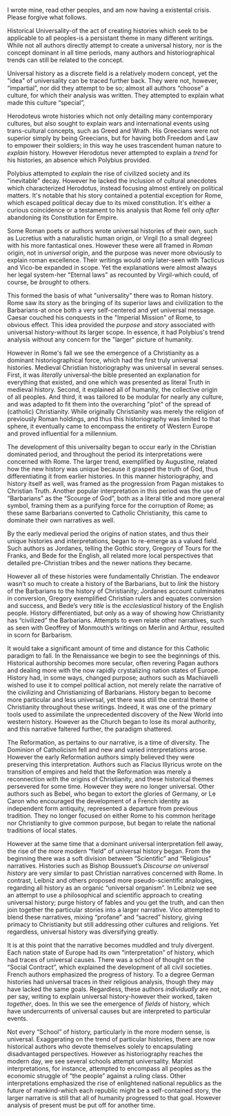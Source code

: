I wrote mine, read other peoples, and am now having a existental crisis. Please forgive what follows.


Historical Universality-of the act of creating histories which seek to be applicable to all peoples-is a persistant theme in many different writings. While not all authors directly attempt to create a universal history, nor is the concept dominant in all time periods, many authors and historiographical trends can still be related to the concept.

Universal history as a discrete field is a relatively modern concept, yet the "idea" of universality can be traced further back. They were not, however, “impartial”, nor did they attempt to be so; almost all authors “choose” a culture, for which their analysis was written. They attempted to explain what made this culture “special”, 

Herodoteus wrote histories which not only detailing many contemporary cultures, but also sought to explain wars and international events using trans-cultural concepts, such as Greed and Wrath. His Greecians were not superior simply by being Greecians, but for having both Freedom and Law to empower their soldiers; in this way he uses trascendent human nature to *explain* history. However Herodotus never attempted to explain a *trend* for his histories, an absence which Polybius provided.

Polybius attempted to *explain* the rise of civilized society and its "inevitable" decay. However he lacked the inclusion of cultural anecdotes which characterized Herodotus, instead focusing almost entirely on political matters. It's notable that his story contained a potential exception for Rome, which escaped political decay due to its mixed constitution. It's either a curious coincidence or a testament to his analysis that Rome fell only *after* abandoning its Constitution for Empire. 

Some Roman poets or authors wrote universal histories of their own, such as Lucretius with a naturalistic human origin, or Virgil (to a small degree) with his more fantastical ones. However these were all framed in *Roman* origin, not in *universal* origin, and the purpose was never more obviously to explain roman excellence. Their writings would only later-seen with Tacticus and Vico-be expanded in scope. Yet the explanations were almost always her legal system-her "Eternal laws" as recounted by Virgil-which could, of course, be *brought* to others.

This formed the basis of what "universality" there was to Roman history. Rome saw its story as the bringing of its superior laws and civilization to the Barbarians-at once both a very self-centered and yet universal message. Caesar couched his conquests in the "Imperial Mission" of Rome, to obvious effect. This idea provided the *purpose* and *story* associated with universal history-without its larger scope. In essence, it had Polybius's trend analysis without any concern for the "larger" picture of humanity.

However in Rome's fall we see the emergence of a Christianity as a dominant historiographical force, which had the first truly universal histories. Medieval Christian historiography was universal in several senses. First, it was *literally* universal-the bible presented an explanation for everything that existed, and one which was presented as literal Truth in medieval history. Second, it explained all of humanity, the collective origin of all peoples. And third, it was tailored to be modular for nearly any culture, and was adapted to fit them into the overarching "plot" of the spread of (catholic) Christianity. While originally Christianity was merely the religion of previously Roman holdings, and thus this historiography was limited to that sphere, it eventually came to encompass the entirety of Western Europe and proved influential for a millennium. 

The development of this universality began to occur early in the Christian dominated period, and throughout the period its interpretations were concerned with Rome. The larger trend, exemplified by Augustine, related how the new history was unique because it grasped the truth of God, thus differentiating it from earlier histories. In this manner historiography, and history itself as well, was framed as the progression from Pagan mistakes to Christian Truth. Another popular interpretation in this period was the use of “Barbarians” as the “Scourge of God”, both as a literal title and more general symbol, framing them as a purifying force for the corruption of Rome; as these same Barbarians converted to Catholic Christianity, this came to dominate their own narratives as well.

By the early medieval period the origins of nation states, and thus their unique histories and interpretations, began to re-emerge as a valued field. Such authors as Jordanes, telling the Gothic story, Gregory of Tours for the Franks, and Bede for the English, all related more local perspectives that detailed pre-Christian tribes and the newer nations they became. 

However all of these histories were fundamentally Christian. The endeavor wasn’t so much to create a history of the Barbarians, but to *link* the history of the Barbarians to the history of Christianity; Jordanes account culminates in conversion, Gregory exemplified Christian rulers and equates conversion and success, and Bede’s very *title* is the *ecclesiastical* history of the English people. History differentiated, but only as a way of showing how Christianity has “civilized” the Barbarians. Attempts to even relate other narratives, such as seen with Geoffrey of Monmouth’s writings on Merlin and Arthur, resulted in scorn for Barbarism. 

It would take a significant amount of time and distance for this Catholic paradigm to fall. In the Renaissance we begin to see the beginnings of this. Historical authorship becomes more secular, often revering Pagan authors and dealing more with the now rapidly crystalizing nation states of Europe. History had, in some ways, changed purpose; authors such as Machiavelli wished to use it to compel political action, not merely relate the narrative of the civilizing and Christianizing of Barbarians. History began to become more particular and less universal, yet there was still the central theme of Christianity throughout these writings. Indeed, it was one of the primary tools used to assimilate the unprecedented discovery of the New World into western history. However as the Church began to lose its moral authority, and this narrative faltered further, the paradigm shattered.

The Reformation, as pertains to our narrative, is a time of diversity. The Dominion of Catholicism fell and new and varied interpretations arose. However the early Reformation authors simply believed they were preserving this interpretation. Authors such as Flacius Illyricus wrote on the transition of empires and held that the Reformation was merely a reconnection with the origins of Christianity, and these historical themes persevered for some time. However they were no longer universal. Other authors such as Bebel, who began to extort the glories of Germany, or Le Caron who encouraged the development of a French identity as independent form antiquity, represented a departure from previous tradition. They no longer focused on either Rome to his common heritage nor Christianity to give common purpose, but began to relate the national traditions of local states.

However at the same time that a dominant universal interpretation fell away, the rise of the more modern “field” of universal history began. From the beginning there was a soft division between “Scientific” and “Religious” narratives. Histories such as Bishop Boussuet’s *Discourse on universal history* are very similar to past Christian narratives concerned with Rome.  In contrast, Leibniz and others proposed more pseudo-scientific analogies, regarding all history as an organic “universal organism”. In Leibniz we see an attempt to use a philosophical and scientific approach to creating universal history; purge history of fables and you get the truth, and can then join together the particular stories into a larger narrative. Vico attempted to blend these narratives, mixing “profane” and “sacred” history, giving primacy to Christianity but still addressing other cultures and religions. Yet regardless, universal history was diversifying greatly.

It is at this point that the narrative becomes muddled and truly divergent. Each nation state of Europe had its own “interpretation” of history, which had traces of universal causes. There was a school of thought on the “Social Contract”, which explained the development of all civil societies. French authors emphasized the progress of history. To a degree German histories had universal traces in their religious analysis, though they may have lacked the same goals. Regardless, these authors *individually* are not, per say, writing to explain universal history-however their worked, taken *together*, does. In this we see the emergence of *fields* of history, which have undercurrents of universal causes but are interpreted to particular events.

Not every “School” of history, particularly in the more modern sense, is universal. Exaggerating on the trend of particular histories, there are now historical authors who devote themselves solely to encapsulating disadvantaged perspectives. However as historiography reaches the modern day, we see several schools attempt universality. Marxist interpretations, for instance, attempted to encompass all peoples as the economic struggle of “the people” against a ruling class. Other interpretations emphasized the rise of enlightened national republics as the future of mankind-which each republic might be a self-contained story, the larger narrative is still that all of humanity progressed to that goal. However analysis of present must be put off for another time. 
